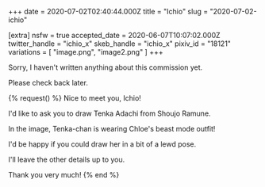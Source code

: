 +++
date = 2020-07-02T02:40:44.000Z
title = "Ichio"
slug = "2020-07-02-ichio"

[extra]
nsfw = true
accepted_date = 2020-06-07T10:07:02.000Z
twitter_handle = "ichio_x"
skeb_handle = "ichio_x"
pixiv_id = "18121"
variations = [
  "image.png",
  "image2.png"
]
+++

Sorry, I haven't written anything about this commission yet.

Please check back later.

{% request() %}
Nice to meet you, Ichio!

I'd like to ask you to draw Tenka Adachi from Shoujo Ramune.

In the image, Tenka-chan is wearing Chloe's beast mode outfit!

I'd be happy if you could draw her in a bit of a lewd pose.

I'll leave the other details up to you.

Thank you very much!
{% end %}